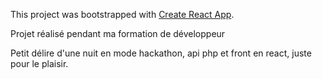 This project was bootstrapped with [Create React App](https://github.com/facebookincubator/create-react-app).

Projet réalisé pendant ma formation de développeur

Petit délire d'une nuit en mode hackathon, api php et front en react, juste pour le plaisir.
